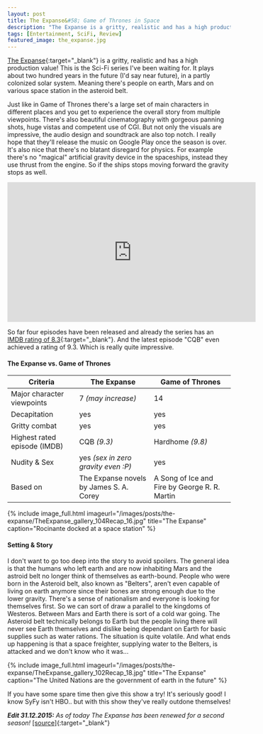 ```yaml
---
layout: post
title: The Expanse&#58; Game of Thrones in Space
description: "The Expanse is a gritty, realistic and has a high production value! This is the Sci-Fi series I've been waiting for."
tags: [Entertainment, SciFi, Review]
featured_image: the_expanse.jpg
---
```


[The Expanse](http://www.syfy.com/theexpanse){:target="_blank"} is a gritty, realistic and has a high production value! This is the Sci-Fi series I've been waiting for.
It plays about two hundred years in the future (I'd say near future), in a partly colonized solar system. Meaning there's 
people on earth, Mars and on various space station in the asteroid belt. 

Just like in Game of Thrones there's a large set of main characters in different places and you get to experience the overall
story from multiple viewpoints. There's also beautiful cinematography with gorgeous panning shots, huge vistas and competent
use of CGI. But not only the visuals are impressive, the audio design and soundtrack are also top notch. I really hope that they'll 
release the music on Google Play once the season is over. It's also nice that there's no blatant disregard for physics. For example there's 
no "magical" artificial gravity device in the spaceships, instead they use thrust from the engine. So if the ships stops moving forward the gravity stops as well. 

<iframe width="560" height="315" src="https://www.youtube.com/embed/krqqqgixNq8" frameborder="0" allowfullscreen></iframe>

So far four episodes have been released and already the series has an [IMDB rating of 8.3](http://www.imdb.com/title/tt3230854/){:target="_blank"}. 
And the latest episode "CQB" even achieved a rating of 9.3. Which is really quite impressive.

 <!--more-->

#### The Expanse vs. Game of Thrones

| Criteria                     | The Expanse                             | Game of Thrones                                |
|------------------------------|-----------------------------------------|------------------------------------------------|
| Major character viewpoints   | 7 *(may increase)*                      | 14                                             |
| Decapitation                 | yes                                     | yes                                            |
| Gritty combat                | yes                                     | yes                                            |
| Highest rated episode (IMDB) | CQB *(9.3)*                             | Hardhome *(9.8)*                               |
| Nudity & Sex                 | yes *(sex in zero gravity even :P)*     | yes                                            |
| Based on                     | The Expanse novels by James S. A. Corey |  A Song of Ice and Fire by George R. R. Martin |

{% include image_full.html imageurl="/images/posts/the-expanse/TheExpanse_gallery_104Recap_16.jpg" title="The Expanse" caption="Rocinante docked at a space station" %}

#### Setting & Story

I don't want to go too deep into the story to avoid spoilers. The general idea is that the humans who left earth and are now 
inhabiting Mars and the astroid belt no longer think of themselves as earth-bound. People who were born in the Asteroid belt, also known as "Belters", 
aren't even capable of living on earth anymore since their bones are strong enough due to the lower gravity. There's a sense of
nationalism and everyone is looking for themselves first. So we can sort of draw a parallel to the kingdoms of Westeros. Between 
Mars and Earth there is sort of a cold war going. The Asteroid belt technically belongs to Earth but the people living there will
never see Earth themselves and dislike being dependant on Earth for basic supplies such as water rations. The situation is quite volatile.
And what ends up happening is that a space freighter, supplying water to the Belters, is attacked and we don't know who it was...

{% include image_full.html imageurl="/images/posts/the-expanse/TheExpanse_gallery_102Recap_18.jpg" title="The Expanse" caption="The United Nations are the government of earth in the future" %}

If you have some spare time then give this show a try! It's seriously good! I know SyFy isn't HBO.. but with this show they've really outdone themselves!

***Edit 31.12.2015:** As of today The Expanse has been renewed for a second season!* [[source]](http://www.blastr.com/2015-12-31/space-opera-expanse-officially-picked-second-season-syfy){:target="_blank"}
